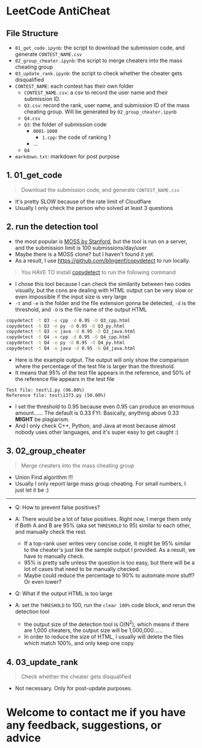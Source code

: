 # LeetCode AntiCheat

## File Structure
* `01_get_code.ipynb`: the script to download the submission code, and generate `CONTEST_NAME.csv`
* `02_group_cheater.ipynb`: the script to merge cheaters into the mass cheating group
* `03_update_rank.ipynb`: the script to check whether the cheater gets disqualified
* `CONTEST_NAME`: each contest has their own folder
  * `CONTEST_NAME.csv`: a csv to record the user name and their submission ID.
  * `Q3.csv`: record the rank, user name, and submission ID of the mass cheating group. Will be generated by `02_group_cheater.ipynb`
  * `Q4.csv`
  * `Q3`: the folder of submission code
    * `0001-1000`
      * `1.cpp`: the code of ranking 1
    * ...
  * `Q4` 
* `markdown.txt`: markdown for post purpose 


## 1. 01_get_code
> Download the submission code, and generate `CONTEST_NAME.csv`
* It's pretty SLOW because of the rate limit of Cloudflare
* Usually I only check the person who solved at least 3 questions

## 2. run the detection tool
* the most popular is [MOSS by Stanford](https://theory.stanford.edu/~aiken/moss/), but the tool is run on a server, and the submission limit is 100 submissions/day/user
* Maybe there is a MOSS clone? but I haven't found it yet.
* As a result, I use https://github.com/blingenf/copydetect to run locally.
> You HAVE TO install [copydetect](https://github.com/blingenf/copydetect) to run the following command
* I chose this tool because I can check the similarity between two codes visually, but the cons are dealing with HTML output can be very slow or even impossible if the input size is very large
* `-t` and `-e` is the folder and the file extension gonna be detected,  `-d` is the threshold, and `-O` is the file name of the output HTML
```bash
copydetect -t Q3 -e cpp -d 0.95 -O Q3_cpp.html
copydetect -t Q3 -e py -d 0.95 -O Q3_py.html
copydetect -t Q3 -e java -d 0.95 -O Q3_java.html
copydetect -t Q4 -e cpp -d 0.95 -O Q4_cpp.html
copydetect -t Q4 -e py -d 0.95 -O Q4_py.html
copydetect -t Q4 -e java -d 0.95 -O Q4_java.html
```
* Here is the example output. The output will only show the comparison where the percentage of the test file is larger than the threshold.
* It means that 95% of the test file appears in the reference, and 50% of the reference file appears in the test file
```
Test file: test\1.py (96.00%)
Reference file: test\1373.py (50.00%)
```
* I set the threshold to 0.95 because even 0.95 can produce an enormous amount...... The default is 0.33 FYI. Basically, anything above 0.33 **MIGHT** be plagiarism.
* And I only check C++, Python, and Java at most because almost nobody uses other languages, and it's super easy to get caught :)

## 3. 02_group_cheater
> Merge cheaters into the mass cheating group
* Union Find algorithm !!!
* Usually I only report large mass group cheating. For small numbers, I just let it be :)
---
* Q: How to prevent false positives?
* A: There would be a lot of false positives. Right now, I merge them only if Both A and B are 95% (aka set `THRESHOLD` to 95) similar to each other, and manually check the rest.
  * If a top-rank user writes very concise code, it might be 95% similar to the cheater's just like the sample output I provided. As a result, we have to manually check.
  * 95% is pretty safe unless the question is too easy, but there will be a lot of cases that need to be manually checked.
  * Maybe could reduce the percentage to 90% to automate more stuff? Or even lower?

* Q: What if the output HTML is too large
* A: set the `THRESHOLD` to 100, run the `clear 100%` code block, and rerun the detection tool
  * the output size of the detection tool is O(N<sup>2</sup>), which means if there are 1,000 cheaters, the output size will be 1,000,000......
  * In order to reduce the size of HTML, I usually will delete the files which match 100%, and only keep one copy

## 4. 03_update_rank
> Check whether the cheater gets disqualified
* Not necessary. Only for post-update purposes.

# Welcome to contact me if you have any feedback, suggestions, or advice

